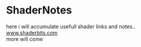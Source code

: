 # ShaderNotes
here i will accumulate usefull shader links and notes.. \
www.shaderbits.com \
more will come 

